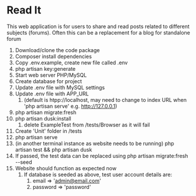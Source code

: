 # Read It

This web application is for users to share and read posts related to different subjects (forums).  Often this can be a replacement for a
blog for standalone forum

1. Download/clone the code package
2. Composer install dependencies
3. Copy .env.example, create new file called .env
4. php artisan key:generate
5. Start web server PHP/MySQL
6. Create database for project
7. Update .env file with MySQL settings
8. Update .env file with APP_URL 
   1. (default is htpp://localhost, may need to change to index URL when 'php artisan serve' e.g. http://127.0.0.1)
9. php artisan migrate:fresh
10. php artisan dusk:install
    1. delete ExampleTest from /tests/Browser as it will fail 
11. Create 'Unit' folder in /tests
12. php artisan serve
13. (in another terminal instance as website needs to be running) php artisan test && php artisan dusk
14. If passed, the test data can be replaced using php artisan migrate:fresh --seed
15. Website should function as expected now
    1. If database is seeded as above, test user account details are:
       1. email => 'admin@email.com'
       2. password => 'password'
